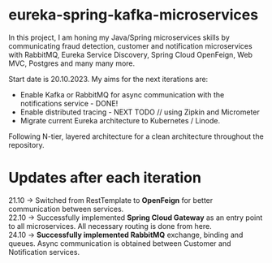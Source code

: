 # eureka-spring-kafka-microservices

In this project, I am honing my Java/Spring microservices skills by communicating fraud detection, customer and notification microservices with RabbitMQ, Eureka Service Discovery, Spring Cloud OpenFeign, Web MVC, Postgres and many many more. 

Start date is 20.10.2023. My aims for the next iterations are:

- Enable Kafka or RabbitMQ for async communication with the notifications service - DONE!
- Enable distributed tracing - NEXT TODO // using Zipkin and Micrometer
- Migrate current Eureka architecture to Kubernetes / Linode.

Following N-tier, layered architecture for a clean architecture throughout the repository.

# Updates after each iteration

21.10 -> Switched from RestTemplate to **OpenFeign** for better communication between services.  
22.10 -> Successfully implemented **Spring Cloud Gateway** as an entry point to all microservices. All necessary routing is done from here.  
24.10 -> **Successfully implemented RabbitMQ** exchange, binding and queues. Async communication is obtained between Customer and Notification services.

